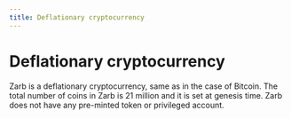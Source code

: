```yaml
---
title: Deflationary cryptocurrency
---
```


# Deflationary cryptocurrency

Zarb is a deflationary cryptocurrency, same as in the case of Bitcoin. The total number of coins in
Zarb is 21 million and it is set at genesis time. Zarb does not have any pre-minted token or
privileged account.
